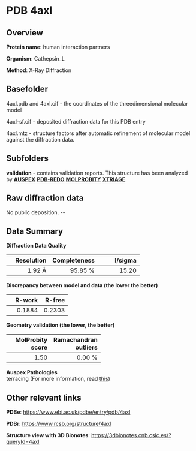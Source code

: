 # PDB 4axl

## Overview

**Protein name**: human interaction partners

**Organism**: Cathepsin_L

**Method**: X-Ray Diffraction

## Basefolder

4axl.pdb and 4axl.cif - the coordinates of the threedimensional molecular model

4axl-sf.cif - deposited diffraction data for this PDB entry

4axl.mtz - structure factors after automatic refinement of molecular model against the diffraction data.

## Subfolders





**validation** - contains validation reports. This structure has been analyzed by [**AUSPEX**](https://github.com/thorn-lab/coronavirus_structural_task_force/tree/master/pdb/human_interaction_partners/Cathepsin_L/4axl/validation/auspex) [**PDB-REDO**](https://github.com/thorn-lab/coronavirus_structural_task_force/tree/master/pdb/human_interaction_partners/Cathepsin_L/4axl/validation/pdb-redo) [**MOLPROBITY**](https://github.com/thorn-lab/coronavirus_structural_task_force/tree/master/pdb/human_interaction_partners/Cathepsin_L/4axl/validation/molprobity) [**XTRIAGE**](https://github.com/thorn-lab/coronavirus_structural_task_force/blob/master/pdb/human_interaction_partners/Cathepsin_L/4axl/validation/Xtriage_output.log)  



## Raw diffraction data

No public deposition. --<br> 

## Data Summary
**Diffraction Data Quality**

|   | Resolution | Completeness| I/sigma |
|---|-------------:|----------------:|--------------:|
|   |1.92 Å|95.85 %|<img width=50/>15.20|

**Discrepancy between model and data (the lower the better)**

|   | **R-work**| **R-free**   
|---|-------------:|----------------:|           
||  0.1884|  0.2303|

**Geometry validation (the lower, the better)**

|   |**MolProbity<br>score**| **Ramachandran<br>outliers** 
|---|-------------:|----------------:|
||  1.50|  0.00 %|

**Auspex Pathologies**<br> terracing (For more information, read [this](https://github.com/thorn-lab/coronavirus_structural_task_force/blob/master/pdb/human_interaction_partners/Cathepsin_L/4axl/validation/auspex/4axl_auspex_comments.txt))

 



## Other relevant links 
**PDBe**:  https://www.ebi.ac.uk/pdbe/entry/pdb/4axl
 
**PDBr**: https://www.rcsb.org/structure/4axl 

**Structure view with 3D Bionotes**: https://3dbionotes.cnb.csic.es/?queryId=4axl


